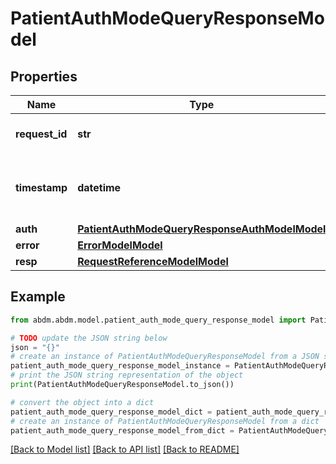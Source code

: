 # PatientAuthModeQueryResponseModel


## Properties

Name | Type | Description | Notes
------------ | ------------- | ------------- | -------------
**request_id** | **str** | a nonce, unique for each HTTP request | 
**timestamp** | **datetime** | Date time format in UTC, includes miliseconds YYYY-MM-DDThh:mm:ss.vZ | 
**auth** | [**PatientAuthModeQueryResponseAuthModelModel**](PatientAuthModeQueryResponseAuthModel.md) |  | [optional] 
**error** | [**ErrorModelModel**](ErrorModel.md) |  | [optional] 
**resp** | [**RequestReferenceModelModel**](RequestReferenceModel.md) |  | 

## Example

```python
from abdm.abdm.model.patient_auth_mode_query_response_model import PatientAuthModeQueryResponseModel

# TODO update the JSON string below
json = "{}"
# create an instance of PatientAuthModeQueryResponseModel from a JSON string
patient_auth_mode_query_response_model_instance = PatientAuthModeQueryResponseModel.from_json(json)
# print the JSON string representation of the object
print(PatientAuthModeQueryResponseModel.to_json())

# convert the object into a dict
patient_auth_mode_query_response_model_dict = patient_auth_mode_query_response_model_instance.to_dict()
# create an instance of PatientAuthModeQueryResponseModel from a dict
patient_auth_mode_query_response_model_from_dict = PatientAuthModeQueryResponseModel.from_dict(patient_auth_mode_query_response_model_dict)
```
[[Back to Model list]](../README.md#documentation-for-models) [[Back to API list]](../README.md#documentation-for-api-endpoints) [[Back to README]](../README.md)


